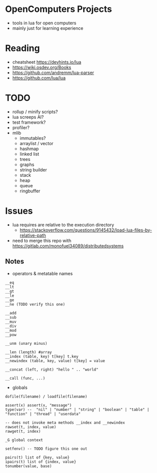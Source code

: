# OpenComputers Projects

- tools in lua for open computers
- mainly just for learning experience


# Reading

- cheatsheet https://devhints.io/lua
- https://wiki.osdev.org/Books
- https://github.com/andremm/lua-parser
- https://github.com/lua/lua

# TODO

- rollup / minify scripts?
- lua screeps AI?
- test framework?
- profiler?
- mlib
    - immutables?
    - arraylist / vector
    - hashmap
    - linked list
    - trees
    - graphs
    - string builder
    - stack
    - heap
    - queue
    - ringbuffer

# Issues

- lua requires are relative to the execution directory
    - https://stackoverflow.com/questions/9145432/load-lua-files-by-relative-path
- need to merge this repo with https://gitlab.com/monofuel34089/distributedsystems


## Notes

- operators & metatable names
```
__eq
__lt
__gt
__le
__ge
__ne (TODO verify this one)

__add
__sub
__muv
__div
__mod
__pow

__unm (unary minus)

__len (length) #array
__index (table, key) t[key] t.key
__newindex (table, key, value) t[key] = value

__concat (left, right) "hello " .. "world"

__call (func, ...)
```

- globals 
```
dofile(filename) / loadfile(filename)

assert(x) assert(x, "message")
type(var) --  "nil" | "number" | "string" | "boolean" | "table" | "function" | "thread" | "userdata"

-- does not invoke meta methods __index and __newindex
rawset(t, index, value)
rawget(t, index)

_G global context

setfenv() -- TODO figure this one out

pairs(t) list of {key, value}
ipairs(t) list of {index, value}
tonumber(value, base)
```